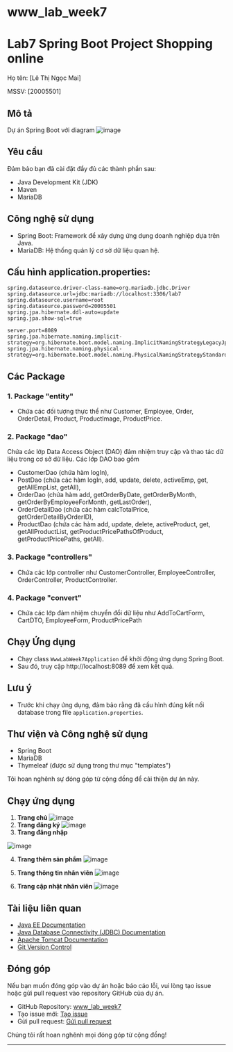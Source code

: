 # www_lab_week7
# Lab7 Spring Boot Project Shopping online 
Họ tên: [Lê Thị Ngọc Mai]

MSSV: [20005501]
## Mô tả

Dự án Spring Boot với diagram 
![image](https://github.com/ngocmai1522k2/www_lab_week7/assets/144517477/3b701c85-f2c1-40e1-b793-d84ef19f5e22)


## Yêu cầu

Đảm bảo bạn đã cài đặt đầy đủ các thành phần sau:
- Java Development Kit (JDK)
- Maven
- MariaDB

## Công nghệ sử dụng

- Spring Boot: Framework để xây dựng ứng dụng doanh nghiệp dựa trên Java.
- MariaDB: Hệ thống quản lý cơ sở dữ liệu quan hệ.
## Cấu hình application.properties:

```properties
spring.datasource.driver-class-name=org.mariadb.jdbc.Driver
spring.datasource.url=jdbc:mariadb://localhost:3306/lab7
spring.datasource.username=root
spring.datasource.password=20005501
spring.jpa.hibernate.ddl-auto=update
spring.jpa.show-sql=true

server.port=8089
spring.jpa.hibernate.naming.implicit-strategy=org.hibernate.boot.model.naming.ImplicitNamingStrategyLegacyJpaImpl
spring.jpa.hibernate.naming.physical-strategy=org.hibernate.boot.model.naming.PhysicalNamingStrategyStandardImpl
```
## Các Package

### 1. Package "entity"
   - Chứa các đối tượng thực thể như Customer, Employee, Order, OrderDetail, Product, ProductImage, ProductPrice.

### 2. Package "dao"
   Chứa các lớp Data Access Object (DAO) đảm nhiệm truy cập và thao tác dữ liệu trong cơ sở dữ liệu. Các lớp DAO bao gồm 
   - CustomerDao (chứa hàm logIn),
   - PostDao (chứa các hàm logIn, add, update, delete, activeEmp, get, getAllEmpList, getAll),
   - OrderDao (chứa hàm add, getOrderByDate, getOrderByMonth, getOrderByEmployeeForMonth, getLastOrder),
   - OrderDetailDao (chứa các hàm calcTotalPrice, getOrderDetailByOrderID),
   - ProductDao (chứa các hàm add, update, delete, activeProduct, get, getAllProductList, getProductPricePathsOfProduct, getProductPricePaths, getAll).

### 3. Package "controllers"
   - Chứa các lớp controller như CustomerController, EmployeeController, OrderController, ProductController.

### 4. Package "convert"
   - Chứa các lớp đảm nhiệm chuyển đổi dữ liệu như AddToCartForm, CartDTO, EmployeeForm, ProductPricePath




## Chạy Ứng dụng

- Chạy class `WwwLabWeek7Application` để khởi động ứng dụng Spring Boot. 
- Sau đó, truy cập http://localhost:8089 để xem kết quả.

## Lưu ý

- Trước khi chạy ứng dụng, đảm bảo rằng đã cấu hình đúng kết nối database trong file `application.properties`.

## Thư viện và Công nghệ sử dụng

- Spring Boot
- MariaDB
- Thymeleaf (được sử dụng trong thư mục "templates")

Tôi hoan nghênh sự đóng góp từ cộng đồng để cải thiện dự án này.

## Chạy ứng dụng
1. **Trang chủ**
![image](https://github.com/ngocmai1522k2/www_lab_week7/assets/144517477/0da8e692-ec30-49a8-86fa-9f919b8d50c9)
2. **Trang đăng ký**
![image](https://github.com/ngocmai1522k2/www_lab_week7/assets/144517477/47c5c2ef-2bb3-43fa-957b-fe494783f6ee)
3. **Trang đăng nhập**

![image](https://github.com/ngocmai1522k2/www_lab_week7/assets/144517477/e835ef20-b6d5-456d-ba48-7de052c43b66)

4. **Trang thêm sản phẩm**
   ![image](https://github.com/ngocmai1522k2/www_lab_week7/assets/144517477/bf4ff275-4b4a-4fb9-b09f-dc6bbb81b0aa)
   
6. **Trang thông tin nhân viên**
   ![image](https://github.com/ngocmai1522k2/www_lab_week7/assets/144517477/e8047659-d3b3-4e71-b7e5-b4e05bf6a7dc)
   
7. **Trang cập nhật nhân viên**
   ![image](https://github.com/ngocmai1522k2/www_lab_week7/assets/144517477/34b76d28-ead3-4750-bc36-253b83b15107)
   



## Tài liệu liên quan

- [Java EE Documentation](https://javaee.github.io/javaee-spec/)
- [Java Database Connectivity (JDBC) Documentation](https://docs.oracle.com/en/java/javase/16/docs/api/java.sql/java/sql/package-summary.html)
- [Apache Tomcat Documentation](https://tomcat.apache.org/tomcat-9.0-doc/index.html)
- [Git Version Control](https://git-scm.com/book/en/v2)


## Đóng góp

Nếu bạn muốn đóng góp vào dự án hoặc báo cáo lỗi, vui lòng tạo issue hoặc gửi pull request vào repository GitHub của dự án.

- GitHub Repository: [www_lab_week7](https://github.com/ngocmai1522k2/www_lab_week7)
- Tạo issue mới: [Tạo issue](https://github.com/ngocmai1522k2/www_lab_week7/issues/new)
- Gửi pull request: [Gửi pull request](https://github.com/ngocmai1522k2/www_lab_week7/compare)

Chúng tôi rất hoan nghênh mọi đóng góp từ cộng đồng!

---




